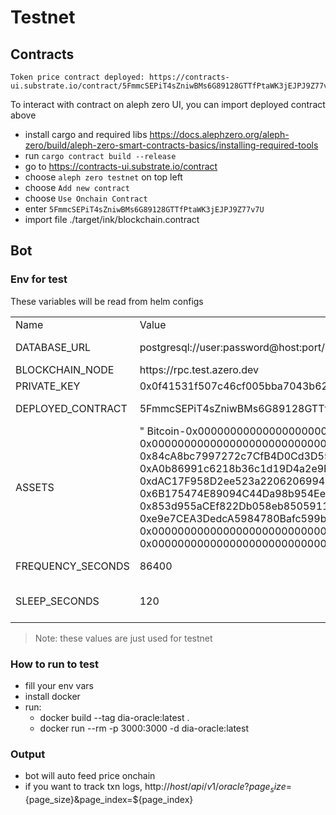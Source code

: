 # Testnet

## Contracts

```
Token price contract deployed: https://contracts-ui.substrate.io/contract/5FmmcSEPiT4sZniwBMs6G89128GTTfPtaWK3jEJPJ9Z77v7U
```

To interact with contract on aleph zero UI, you can import deployed contract above

- install cargo and required libs https://docs.alephzero.org/aleph-zero/build/aleph-zero-smart-contracts-basics/installing-required-tools
- run `cargo contract build --release`
- go to https://contracts-ui.substrate.io/contract
- choose `aleph zero testnet` on top left
- choose `Add new contract`
- choose `Use Onchain Contract`
- enter `5FmmcSEPiT4sZniwBMs6G89128GTTfPtaWK3jEJPJ9Z77v7U`
- import file ./target/ink/blockchain.contract

## Bot

### Env for test
These variables will be read from helm configs
<table>
    <tr>
        <td>Name</td>
        <td>Value</td>
        <td>Description</td>
    </tr>
    <tr>
        <td>DATABASE_URL</td>
        <td>postgresql://user:password@host:port/dbname</td>
        <td>Postgres database URL</td>
    </tr>
    <tr>
        <td>BLOCKCHAIN_NODE</td>
        <td>https://rpc.test.azero.dev</td>
        <td>Blockchain RPC</td>
    </tr>
    <tr>
        <td>PRIVATE_KEY</td>
        <td>0x0f41531f507c46cf005bba7043b62f8fe003893b9ab5ce79138a7c53f2fc6846</td>
        <td>PK of price updater</td>
    </tr>
    <tr>
        <td>DEPLOYED_CONTRACT</td>
        <td>5FmmcSEPiT4sZniwBMs6G89128GTTfPtaWK3jEJPJ9Z77v7U</td>
        <td>Price anchor contract deployed</td>
    </tr>
    <tr>
        <td>ASSETS</td>
        <td>"
      Bitcoin-0x0000000000000000000000000000000000000000,
      Ethereum-0x0000000000000000000000000000000000000000,
      Ethereum-0x84cA8bc7997272c7CfB4D0Cd3D55cd942B3c9419,
      Ethereum-0xA0b86991c6218b36c1d19D4a2e9Eb0cE3606eB48,
      Ethereum-0xdAC17F958D2ee523a2206206994597C13D831ec7,
      Ethereum-0x6B175474E89094C44Da98b954EedeAC495271d0F,
      Ethereum-0x853d955aCEf822Db058eb8505911ED77F175b99e,
      BinanceSmartChain-0xe9e7CEA3DedcA5984780Bafc599bD69ADd087D56,
      Solana-0x0000000000000000000000000000000000000000,
      Polkadot-0x0000000000000000000000000000000000000000
      "</td>
        <td>Assets to be stored price</td>
    </tr>
    <tr>
        <td>FREQUENCY_SECONDS</td>
        <td>86400</td>
        <td>How often to feed price onchain</td>
    </tr>
    <tr>
        <td>SLEEP_SECONDS</td>
        <td>120</td>
        <td>How often to check DEVIATION_PERMILLE, store new price if need</td>
    </tr>
</table>

> Note: these values are just used for testnet

### How to run to test
- fill your env vars
- install docker
- run: 
  + docker build --tag dia-oracle:latest .
  + docker run --rm -p 3000:3000 -d dia-oracle:latest

### Output
- bot will auto feed price onchain
- if you want to track txn logs, http://${host}/api/v1/oracle?page_size=${page_size}&page_index=${page_index}
